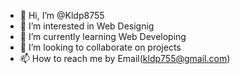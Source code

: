 - 👋 Hi, I’m @Kldp8755
- 👀 I’m interested in Web Designig     
- 🌱 I’m currently learning Web Developing
- 💞️ I’m looking to collaborate on projects
- 📫 How to reach me by Email(kldp755@gmail.com)

<!---
Kldp8755/Kldp8755 is a ✨ special ✨ repository because its `README.md` (this file) appears on your GitHub profile.
You can click the Preview link to take a look at your changes.
--->
